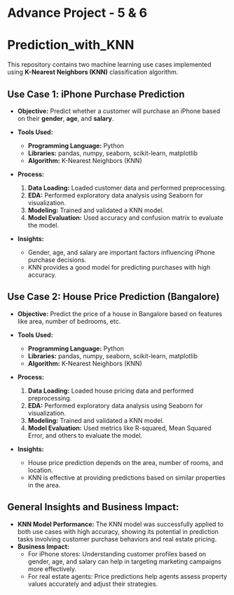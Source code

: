 # Advance Project - 5 & 6
# Prediction_with_KNN

This repository contains two machine learning use cases implemented using **K-Nearest Neighbors (KNN)** classification algorithm.

## Use Case 1: iPhone Purchase Prediction
- **Objective:** Predict whether a customer will purchase an iPhone based on their **gender**, **age**, and **salary**.
  
- **Tools Used:**
  - **Programming Language:** Python
  - **Libraries:** pandas, numpy, seaborn, scikit-learn, matplotlib
  - **Algorithm:** K-Nearest Neighbors (KNN)
  
- **Process:**
  1. **Data Loading:** Loaded customer data and performed preprocessing.
  2. **EDA:** Performed exploratory data analysis using Seaborn for visualization.
  3. **Modeling:** Trained and validated a KNN model.
  4. **Model Evaluation:** Used accuracy and confusion matrix to evaluate the model.

- **Insights:**
  - Gender, age, and salary are important factors influencing iPhone purchase decisions.
  - KNN provides a good model for predicting purchases with high accuracy.


## Use Case 2: House Price Prediction (Bangalore)
- **Objective:** Predict the price of a house in Bangalore based on features like area, number of bedrooms, etc.
  
- **Tools Used:**
  - **Programming Language:** Python
  - **Libraries:** pandas, numpy, seaborn, scikit-learn, matplotlib
  - **Algorithm:** K-Nearest Neighbors (KNN)
  
- **Process:**
  1. **Data Loading:** Loaded house pricing data and performed preprocessing.
  2. **EDA:** Performed exploratory data analysis using Seaborn for visualization.
  3. **Modeling:** Trained and validated a KNN model.
  4. **Model Evaluation:** Used metrics like R-squared, Mean Squared Error, and others to evaluate the model.

- **Insights:**
  - House price prediction depends on the area, number of rooms, and location.
  - KNN is effective at providing predictions based on similar properties in the area.


## General Insights and Business Impact:
- **KNN Model Performance:** The KNN model was successfully applied to both use cases with high accuracy, showing its potential in prediction tasks involving customer purchase behaviors and real estate pricing.
- **Business Impact:** 
  - For iPhone stores: Understanding customer profiles based on gender, age, and salary can help in targeting marketing campaigns more effectively.
  - For real estate agents: Price predictions help agents assess property values accurately and adjust their strategies.
